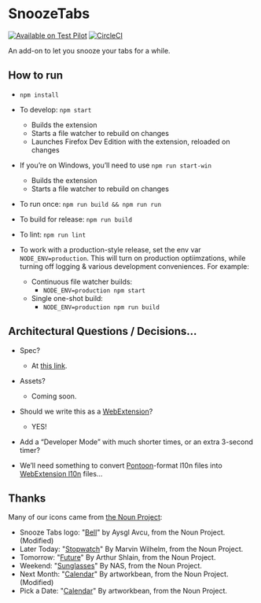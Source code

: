 # SnoozeTabs

[![Available on Test Pilot](https://img.shields.io/badge/available_on-Test_Pilot-0996F8.svg)](https://testpilot.firefox.com/experiments/snooze-tabs)
[![CircleCI](https://circleci.com/gh/bwinton/SnoozeTabs.svg?style=svg)](https://circleci.com/gh/bwinton/SnoozeTabs)

An add-on to let you snooze your tabs for a while.

## How to run
* `npm install`

* To develop: `npm start`
  * Builds the extension
  * Starts a file watcher to rebuild on changes
  * Launches Firefox Dev Edition with the extension, reloaded on changes

* If youʼre on Windows, youʼll need to use `npm run start-win`
  * Builds the extension
  * Starts a file watcher to rebuild on changes

* To run once: `npm run build && npm run run`

* To build for release: `npm run build`

* To lint: `npm run lint`

* To work with a production-style release, set the env var `NODE_ENV=production`.
  This will turn on production optiimzations, while turning off logging &
  various development conveniences. For example:
  * Continuous file watcher builds:
    * `NODE_ENV=production npm start`
  * Single one-shot build:
    * `NODE_ENV=production npm run build`

## Architectural Questions / Decisions…

* Spec?
  * At [this link][spec].
* Assets?
  * Coming soon.
* Should we write this as a [WebExtension][webext]?
  * YES!

* Add a “Developer Mode” with much shorter times, or an extra 3-second timer?
* We’ll need something to convert [Pontoon][pontoon]-format l10n files into [WebExtension l10n][l10n] files…


## Thanks

Many of our icons came from [the Noun Project][nouns]:
* Snooze Tabs logo: "[Bell][bell]" by Aysgl Avcu, from the Noun Project. (Modified)
* Later Today: "[Stopwatch][stopwatch]" By Marvin Wilhelm, from the Noun Project.
* Tomorrow:  "[Future][future]" By Arthur Shlain, from the Noun Project.
* Weekend: "[Sunglasses][sunglasses]" By NAS, from the Noun Project.
* Next Month: "[Calendar][calendar]" By artworkbean, from the Noun Project. (Modified)
* Pick a Date: "[Calendar][calendar]" By artworkbean, from the Noun Project.


[flow]: https://flowtype.org/
[gulp]: http://gulpjs.com/
[grunt]: http://gruntjs.com/
[l10n]: https://developer.mozilla.org/en-US/Add-ons/WebExtensions/Internationalization
[npm]: https://docs.npmjs.com/misc/scripts
[pontoon]: https://pontoon.mozilla.org/projects/
[sass]: http://sass-lang.com/
[spec]: https://mozilla.invisionapp.com/share/MV9F846SY#/screens
[webext]: https://developer.mozilla.org/en-US/Add-ons/WebExtensions
[nouns]: https://thenounproject.com/
[bell]: https://thenounproject.com/term/bell/242717/
[stopwatch]: https://thenounproject.com/term/stopwatch/190330/
[future]: https://thenounproject.com/term/future/101713/
[sunglasses]: https://thenounproject.com/nas.ztu/collection/travel/?oq=weekend&cidx=0&i=58827
[calendar]: https://thenounproject.com/term/calendar/124931/